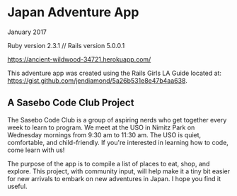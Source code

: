 # Japan Adventure App
January 2017

Ruby version 2.3.1 // Rails version 5.0.0.1

https://ancient-wildwood-34721.herokuapp.com/

This adventure app was created using the Rails Girls LA Guide located at: https://gist.github.com/jendiamond/5a26b531e8e47b4aa638.

## A Sasebo Code Club Project
The Sasebo Code Club is a group of aspiring nerds who get together every week to learn to program. We meet at the USO in Nimitz Park on Wednesday mornings from 9:30 am to 11:30 am. The USO is quiet, comfortable, and child-friendly. If you're interested in learning how to code, come learn with us!

The purpose of the app is to compile a list of places to eat, shop, and explore. This project, with community input, will help make it a tiny bit easier for new arrivals to embark on new adventures in Japan. I hope you find it useful.
